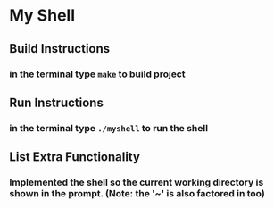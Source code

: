 # My Shell

## Build Instructions

### in the terminal type `make` to build project

## Run Instructions

### in the terminal type `./myshell` to run the shell

## List Extra Functionality

### Implemented the shell so the current working directory is shown in the prompt. (Note: the '~' is also factored in too)
